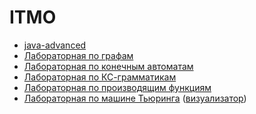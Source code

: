 # ITMO

- [java-advanced](https://github.com/pulnyasheva/ITMO/tree/main/java-advanced)
- [Лабораторная по графам]()
- [Лабораторная по конечным автоматам](https://github.com/pulnyasheva/ITMO/tree/main/lab-automat)
- [Лабораторная по КС-грамматикам](https://github.com/pulnyasheva/ITMO/tree/main/lab-kc)
- [Лабораторная по производящим функциям](https://github.com/pulnyasheva/ITMO/tree/main/lab-pf)
- [Лабораторная по машине Тьюринга](https://github.com/pulnyasheva/ITMO/tree/main/lab-turing) ([визуализатор](https://github.com/BudAlNik/turing-machine-visualizer))